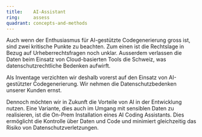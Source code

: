 ```yaml
---
title:    AI-Assistant  
ring:     assess  
quadrant: concepts-and-methods
---
```


Auch wenn der Enthusiasmus für AI-gestützte Codegenerierung gross ist, sind zwei kritische Punkte zu beachten. Zum einen
ist die Rechtslage in Bezug auf Urheberrechtsfragen noch unklar. Ausserdem verlassen die Daten beim Einsatz von
Cloud-basierten Tools die Schweiz, was datenschutzrechtliche Bedenken aufwirft.

Als Inventage verzichten wir deshalb vorerst auf den Einsatz von AI-gestützter Codegenerierung. Wir nehmen die
Datenschutzbedenken unserer Kunden ernst.

Dennoch möchten wir in Zukunft die Vorteile von AI in der Entwicklung nutzen. Eine Variante, dies auch im Umgang mit
sensiblen Daten zu realisieren, ist die On-Prem Installation eines AI Coding Assistants. Dies ermöglicht die Kontrolle
über Daten und Code und minimiert gleichzeitig das Risiko von Datenschutzverletzungen.
